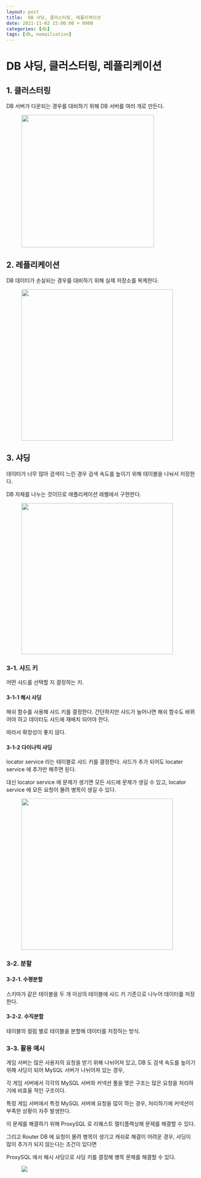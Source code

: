 ```yaml
---
layout: post
title:  DB 샤딩, 클러스터링, 레플리케이션
date: 2021-11-02 15:00:00 + 0900
categories: [db]
tags: [db, nomailzation]
---
```

# DB 샤딩, 클러스터링, 레플리케이션

## 1. 클러스터링

DB 서버가 다운되는 경우를 대비하기 위해 DB 서버를 여러 개로 만든다.

<figure>
  <img src="https://user-images.githubusercontent.com/13375810/139803422-172d9dee-5437-4daf-8011-c1fd03029e1d.jpg" height="350"/>
</figure>



## 2. 레플리케이션

DB 데이터가 손실되는 경우를 대비하기 위해 실제 저장소를 복제한다.

<figure>
  <img src="https://user-images.githubusercontent.com/13375810/139803748-2c653f7b-2b0b-41c0-b83f-08fc5179c2af.jpg" height="400"/>
</figure>



## 3. 샤딩

데이터가 너무 많아 검색이 느린 경우 검색 속도를 높이기 위해 테이블을 나눠서 저장한다.    

DB 자체를 나누는 것이므로 애플리케이션 레벨에서 구현한다.

<figure>
  <img src="https://user-images.githubusercontent.com/13375810/139804120-b604a807-ba00-43ba-8f88-fc50c56e6cae.png" height="400"/>
</figure>

### 3-1. 샤드 키

어떤 샤드를 선택할 지 결정하는 키.    

#### 3-1-1 해시 샤딩

해쉬 함수를 사용해 샤드 키를 결정한다. 간단하지만 샤드가 늘어나면 해쉬 함수도 바뀌어야 하고 데이터도 샤드에 재배치 되어야 한다.   

따라서 확장성이 좋지 않다.

#### 3-1-2 다이나믹 샤딩

locator service 라는 테이블로 샤드 키를 결정한다. 샤드가 추가 되어도 locater service 에 추가만 해주면 된다.   

대신 locator service 에 문제가 생기면 모든 샤드에 문제가 생길 수 있고, locator service 에 모든 요청이 몰려 병목이 생길 수 있다.

<figure>
  <img src="https://user-images.githubusercontent.com/13375810/139806029-9ec3bf9f-ae23-4bc9-9b99-cd29f72d05bd.png" height="400"/>
</figure>

### 3-2. 분할

#### 3-2-1. 수평분할

스키마가 같은 테이블을 두 개 이상의 테이블에 샤드 키 기준으로 나누어 데이터를 저장한다.

#### 3-2-2. 수직분할

테이블의 컬럼 별로 테이블을 분할해 데이터를 저장하는 방식.

### 3-3. 활용 예시

게임 서버는 많은 사용자의 요청을 받기 위해 나뉘어져 있고, DB 도 검색 속도를 높이기 위해 샤딩이 되어 MySQL 서버가 나뉘어져 있는 경우,   

각 게임 서버에서 각각의 MySQL 서버와 커넥션 풀을 맺은 구조는 많은 요청을 처리하기에 비효울 적인 구조이다.

특정 게임 서버에서 특정 MySQL 서버에 요청을 많이 하는 경우, 처리하기에 커넥션이 부족한 상황이 자주 발생한다.

이 문제를 해결하기 위해 ProxySQL 로 리퀘스트 멀티플렉싱해 문제를 해결할 수 있다.

그리고 Router DB 에 요청이 몰려 병목이 생기고 캐쉬로 해결이 어려운 경우, 샤딩이 많이 추가가 되지 않는다는 조건이 있다면   

ProxySQL 에서 해시 샤딩으로 샤딩 키를 결정해 병목 문제를 해결할 수 있다.

<figure>
  <img src="https://user-images.githubusercontent.com/13375810/139807263-0726217d-7700-41d8-8569-200dbfa299e4.png"/>
</figure>

